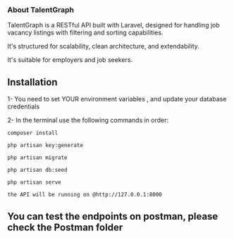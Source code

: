 ### About TalentGraph

TalentGraph is a RESTful API built with Laravel, designed for handling job vacancy listings with filtering and sorting capabilities.

It's structured for scalability, clean architecture, and extendability.

It's suitable for employers and job seekers.


## Installation

1- You need to set YOUR environment variables , and update your database credentials

2- In the terminal use the following commands in order:

    composer install

    php artisan key:generate

    php artisan migrate

    php artisan db:seed

    php artisan serve

    the API will be running on @http://127.0.0.1:8000

## You can test the endpoints on postman, please check the Postman folder